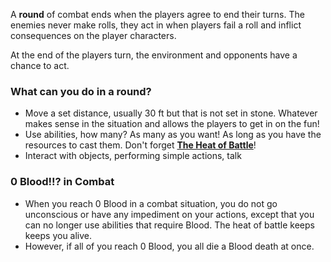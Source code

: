 A **round** of combat ends when the players agree to end their turns. The enemies never make rolls, they act in when players fail a roll and inflict consequences on the player characters.

At the end of the players turn, the environment and opponents have a chance to act. 

### What can you do in a round?
- Move a set distance, usually 30 ft but that is not set in stone. Whatever makes sense in the situation and allows the players to get in on the fun!
- Use abilities, how many? As many as you want! As long as you have the resources to cast them. Don't forget [**The Heat of Battle**](Blood%20Witch.md)!
- Interact with objects, performing simple actions, talk

### 0 Blood!!? in Combat
- When you reach 0 Blood in a combat situation, you do not go unconscious or have any impediment on your actions, except that you can no longer use abilities that require Blood. The heat of battle keeps keeps you alive.
- However, if all of you reach 0 Blood, you all die a Blood death at once.

